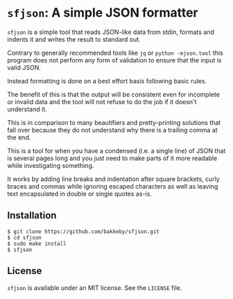 # `sfjson`: A simple JSON formatter

`sfjson` is a simple tool that reads JSON-like data from stdin, formats and indents it and writes
the result to standard out.

Contrary to generally recommended tools like `jq` or `python -mjson.tool` this program does not
perform any form of validation to ensure that the input is valid JSON.

Instead formatting is done on a best effort basis following basic rules.

The benefit of this is that the output will be consistent even for incomplete or invalid data and
the tool will not refuse to do the job if it doesn't understand it.

This is in comparison to many beautifiers and pretty-printing solutions that fall over because they
do not understand why there is a trailing comma at the end.

This is a tool for when you have a condensed (i.e. a single line) of JSON that is several pages long
and you just need to make parts of it more readable while investigating something.

It works by adding line breaks and indentation after square brackets, curly braces and commas while
ignoring escaped characters as well as leaving text encapsulated in double or single quotes as-is.

## Installation

```
$ git clone https://github.com/bakkeby/sfjson.git
$ cd sfjson
$ sudo make install
$ sfjson
```

## License

`sfjson` is available under an MIT license. See the `LICENSE` file.
